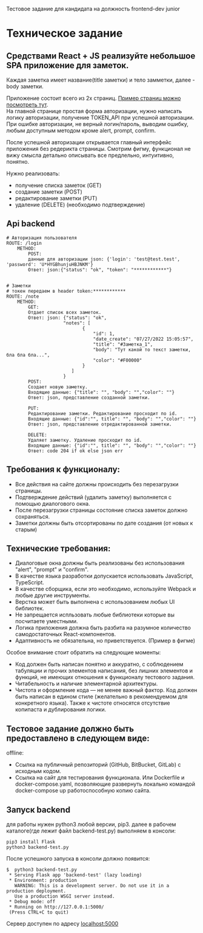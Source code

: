 Тестовое задание для кандидата на должность frontend-dev junior 

# Техническое задание

## Средствами React + JS реализуйте небольшое SPA приложение для заметок.

Каждая заметка имеет название(title заметки) и тело замметки, далее - body заметки.

Приложение состоит всего из 2х страниц. [Пример страниц можно посмотреть тут](https://www.figma.com/proto/KAd6JxgPJ95s3uF0vUwrdX/Test-MediaLand-Front?node-id=16%3A5&scaling=min-zoom&page-id=0%3A1).  
На главной странице простая форма авторизации, нужно написать логику авторизации, получение TOKEN_API при успешной авторизации.
При ошибке авторизации, не верный логин/пароль, выводим ошибку, любым доступным методом кроме alert, prompt, confirm.

После успешной авторизации открывается главный интерфейс приложения без редерикта страницы.
Смотрим фигму, функционал не вижу смысла детально описывать все предлельно, интуитивно, понятно. 

Нужно реализовать:
- получение списка заметок (GET)
- создание заметки (POST)
- редактирование заметки (PUT)
- удаление (DELETE) (необходимо подтверждение)

## Api backend
```
# Авторизация пользователя
ROUTE: /login
    METHOD:
        POST: 
        данные для авторизации json: {'login': 'test@test.test', 'password': 'U*HYGBhunjuHBJNKM'}
        Ответ: json:{"status": "ok", "token": "************"} 


# Заметки
# токен передаем в header token:************
ROUTE: /note
    METHOD:
        GET:
        Отдает список всех заметок.
        Ответ: json: {"status": "ok",
                     "notes": [
                     		{
                     			"id": 1,
                     			"date_create": "07/27/2022 15:05:57",
                     			"title": "#Заметка_1",
                     			"body": "Тут какой то текст заметки, бла бла бла...",
                     			"color": "#F00000"
                     		}
                     	]
                     }
        POST:
        Создает новую заметку.
        Входящие данные: {"title": "", "body": "","color": ""}
        Ответ: json, представление созданной заметки. 
        
        PUT:
        Редактирование заметки. Редактирование просходит по id.
        Входящие данные: {"id":"", title": "", "body": "","color": ""}
        Ответ: json, представление отредактированной заметки.
        
        DELETE:
        Удаляет заметку. Удаление просходит по id.
        Входящие данные: {"id":"", title": "", "body": "","color": ""}
        Ответ: code 204 if ok else json err
```

## Требования к функционалу:
- Все действия на сайте должны происходить без перезагрузки страницы.
- Подтверждение действий (удалить заметку) выполняется с помощью диалогового окна. 
- После перезагрузки страницы состояние списка заметок должно сохраняться. 
- Заметки должны быть отсортированы по дате создания (от новых к старым)

## Технические требования:
- Диалоговые окна должны быть реализованы без использования "alert", "prompt" и "confirm".
- В качестве языка разработки допускается использовать JavaScript, TypeScript.
- В качестве сборщика, если это необходимо, используйте Webpack и любые другие инструменты. 
- Верстка может быть выполнена с использованием любых UI библиотек.
- Не запрещается испльзовать любые библиотеки которые вы посчитаете уместными. 
- Логика приложения должна быть разбита на разумное количество самодостаточных React-компонентов.
- Адаптивность не обязательна, но приветствуется. (Пример в фигме)

Особое внимание стоит обратить на следующие моменты:

- Код должен быть написан понятно и аккуратно, с соблюдением табуляции и прочих элементов написания, без лишних элементов и функций, не имеющих отношения к функционалу тестового задания.
- Читабельность и наличие элементарной архитектуры.
- Чистота и оформление кода — не менее важный фактор. Код должен быть написан в едином стиле (желательно в рекомендуемом для конкретного языка). Также к чистоте относятся отсутствие копипаста и дублирования логики.

## Тестовое задание должно быть предоставлено в следующем виде:
offline:
- Ссылка на публичный репозиторий (GitHub, BitBucket, GitLab) с исходным кодом.
- Ссылка на сайт для тестирования функционала. Или Dockerfile и docker-compose.yaml, позволяющие развернуть локально командой docker-compose up работоспособную копию сайта.

## Запуск backend
для работы нужен python3 любой версии, pip3.
далее в рабочем каталоге(где лежит файл backend-test.py) выполняем в консоли:

```
pip3 install Flask
python3 backend-test.py
```
После успешного запуска в консоли должно появится:
```
$  python3 backend-test.py 
 * Serving Flask app 'backend-test' (lazy loading)
 * Environment: production
   WARNING: This is a development server. Do not use it in a production deployment.
   Use a production WSGI server instead.
 * Debug mode: off
 * Running on http://127.0.0.1:5000/ 
 (Press CTRL+C to quit)
```

Сервер доступен по адресу [localhost:5000](localhost:5000)
